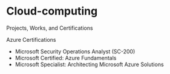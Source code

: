 # Cloud-computing
Projects, Works, and Certifications

Azure Certifications
- Microsoft Security Operations Analyst (SC-200)
- Microsoft Certified: Azure Fundamentals
- Microsoft Specialist: Architecting Microsoft Azure Solutions
